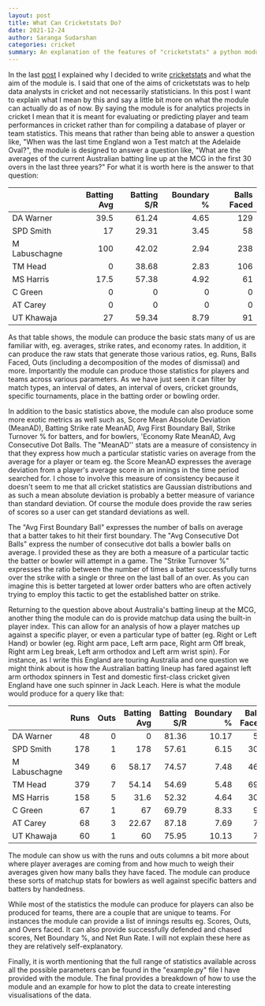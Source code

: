 ```yaml
---
layout: post
title: What Can Cricketstats Do?
date: 2021-12-24
author: Saranga Sudarshan
categories: cricket
summary: An explanation of the features of "cricketstats" a python module I've been writing.
---
```

In the last [post](https://nsaranga.github.io/cricket/2021/12/19/TheAimOfCricketstats.html) I explained why I decided to write [cricketstats](https://github.com/nsaranga/cricketstats) and what the aim of the module is. I said that one of the aims of cricketstats was to help data analysts in cricket and not necessarily statisticians. In this post I want to explain what I mean by this and say a little bit more on what the module can actually do as of now. By saying the module is for analytics projects in cricket I mean that it is meant for evaluating or predicting player and team performances in cricket rather than for compiling a database of player or team statistics. This means that rather than being able to answer a question like, "When was the last time England won a Test match at the Adelaide Oval?", the module is designed to answer a question like, "What are the averages of the current Australian batting line up at the MCG in the first 30 overs in the last three years?" For what it is worth here is the answer to that question:

|               |   Batting Avg |   Batting S/R |   Boundary % |   Balls Faced |
|:--------------|--------------:|--------------:|-------------:|--------------:|
| DA Warner     |          39.5 |         61.24 |         4.65 |           129 |
| SPD Smith     |          17   |         29.31 |         3.45 |            58 |
| M Labuschagne |         100   |         42.02 |         2.94 |           238 |
| TM Head       |           0   |         38.68 |         2.83 |           106 |
| MS Harris     |          17.5 |         57.38 |         4.92 |            61 |
| C Green       |           0   |          0    |         0    |             0 |
| AT Carey      |           0   |          0    |         0    |             0 |
| UT Khawaja    |          27   |         59.34 |         8.79 |            91 |

As that table shows, the module can produce the basic stats many of us are familiar with, eg. averages, strike rates, and economy rates. In addition, it can produce the raw stats that generate those various ratios, eg. Runs, Balls Faced, Outs (including a decomposition of the modes of dismissal) and more. Importantly the module can produce those statistics for players and teams across various parameters. As we have just seen it can filter by match types, an interval of dates, an interval of overs, cricket grounds, specific tournaments, place in the batting order or bowling order.

In addition to the basic statistics above, the module can also produce some more exotic metrics as well such as, Score Mean Absolute Deviation (MeanAD), Batting Strike rate MeanAD,  Avg First Boundary Ball, Strike Turnover % for batters, and for bowlers, 'Economy Rate MeanAD, Avg Consecutive Dot Balls. The "MeanAD'' stats are a measure of consistency in that they express how much a particular statistic varies on average from the average for a player or team eg. the Score MeanAD expresses the average deviation from a player's average score in an innings in the time period searched for. I chose to involve this measure of consistency because it doesn't seem to me that all cricket statistics are Gaussian distributions and as such a mean absolute deviation is probably a better measure of variance than standard deviation. Of course the module does provide the raw series of scores so a user can get standard deviations as well.

The "Avg First Boundary Ball" expresses the number of balls on average that a batter takes to hit their first boundary. The "Avg Consecutive Dot Balls" express the number of consecutive dot balls a bowler balls on average. I provided these as they are both a measure of a particular tactic the batter or bowler will attempt in a game. The "Strike Turnover %" expresses the ratio between the number of times a batter successfully turns over the strike with a single or three on the last ball of an over. As you can imagine this is better targeted at lower order batters who are often actively trying to employ this tactic to get the established batter on strike.

Returning to the question above about Australia's batting lineup at the MCG, another thing the module can do is provide matchup data using the built-in player index. This can allow for an analysis of how a player matches up against a specific player, or even a particular type of batter (eg. Right or Left Hand) or bowler (eg. Right arm pace, Left arm pace, Right arm Off break, Right arm Leg break, Left arm orthodox and Left arm wrist spin). For instance, as I write this England are touring Australia and one question we might think about is how the Australian batting lineup has fared against left arm orthodox spinners in Test and domestic first-class cricket given England have one such spinner in Jack Leach. Here is what the module would produce for a query like that:

|               |   Runs |   Outs |   Batting Avg |   Batting S/R |   Boundary % |   Balls Faced |
|:--------------|-------:|-------:|--------------:|--------------:|-------------:|--------------:|
| DA Warner     |     48 |      0 |          0    |         81.36 |        10.17 |            59 |
| SPD Smith     |    178 |      1 |        178    |         57.61 |         6.15 |           309 |
| M Labuschagne |    349 |      6 |         58.17 |         74.57 |         7.48 |           468 |
| TM Head       |    379 |      7 |         54.14 |         54.69 |         5.48 |           693 |
| MS Harris     |    158 |      5 |         31.6  |         52.32 |         4.64 |           302 |
| C Green       |     67 |      1 |         67    |         69.79 |         8.33 |            96 |
| AT Carey      |     68 |      3 |         22.67 |         87.18 |         7.69 |            78 |
| UT Khawaja    |     60 |      1 |         60    |         75.95 |        10.13 |            79 |

The module can show us with the runs and outs columns a bit more about where player averages are coming from and how much to weigh their averages given how many balls they have faced. The module can produce these sorts of matchup stats for bowlers as well against specific batters and batters by handedness.

While most of the statistics the module can produce for players can also be produced for teams, there are a couple that are unique to teams. For instances the module can provide a list of innings results eg. Scores, Outs, and Overs faced. It can also provide successfully defended and chased scores, Net Boundary %, and Net Run Rate. I will not explain these here as they are relatively self-explanatory.

Finally, it is worth mentioning that the full range of statistics available across all the possible parameters can be found in the "example.py" file I have provided with the module. The final provides a breakdown of how to use the module and an example for how to plot the data to create interesting visualisations of the data.